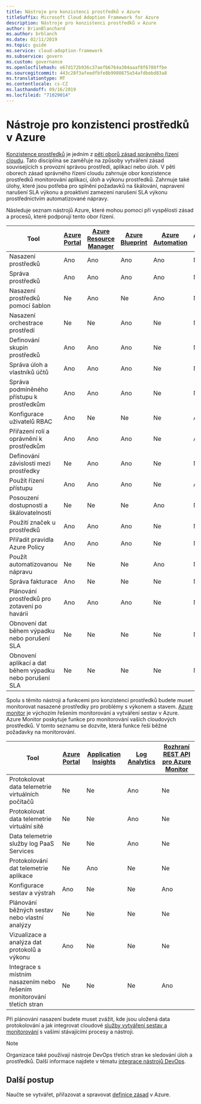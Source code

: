 ```yaml
---
title: Nástroje pro konzistenci prostředků v Azure
titleSuffix: Microsoft Cloud Adoption Framework for Azure
description: Nástroje pro konzistenci prostředků v Azure
author: BrianBlanchard
ms.author: brblanch
ms.date: 02/11/2019
ms.topic: guide
ms.service: cloud-adoption-framework
ms.subservice: govern
ms.custom: governance
ms.openlocfilehash: e67d172b936c37aefb6764a304aaaf8f6788ffbe
ms.sourcegitcommit: 443c28f3afeedfbfe8b9980875a54afdbebd83a8
ms.translationtype: MT
ms.contentlocale: cs-CZ
ms.lasthandoff: 09/16/2019
ms.locfileid: "71029014"
---
```

# <a name="resource-consistency-tools-in-azure"></a>Nástroje pro konzistenci prostředků v Azure

[Konzistence prostředků](./index.md) je jedním z [pěti oborů zásad správného řízení cloudu](../governance-disciplines.md). Tato disciplína se zaměřuje na způsoby vytváření zásad souvisejících s provozní správou prostředí, aplikací nebo úloh. V pěti oborech zásad správného řízení cloudu zahrnuje obor konzistence prostředků monitorování aplikací, úloh a výkonu prostředků. Zahrnuje také úlohy, které jsou potřeba pro splnění požadavků na škálování, napravení narušení SLA výkonu a proaktivní zamezení narušení SLA výkonu prostřednictvím automatizované nápravy.

Následuje seznam nástrojů Azure, které mohou pomoci při vyspělosti zásad a procesů, které podporují tento obor řízení.

| Tool | [Azure Portal](https://azure.microsoft.com/features/azure-portal)  | [Azure Resource Manager](https://docs.microsoft.com/azure/azure-resource-manager/resource-group-overview)  | [Azure Blueprint](https://docs.microsoft.com/azure/governance/blueprints/overview) | [Azure Automation](https://docs.microsoft.com/azure/automation/automation-intro) | [Azure AD](https://docs.microsoft.com/azure/active-directory/fundamentals/active-directory-whatis) | [Azure Backup](https://docs.microsoft.com/azure/backup/backup-introduction-to-azure-backup) | [Azure Site Recovery](https://docs.microsoft.com/azure/site-recovery/site-recovery-overview) |
|---------|---------|---------|---------|---------|---------|---------|---------|
| Nasazení prostředků                             | Ano | Ano | Ano | Ano | Ne  | Ne | Ne |
| Správa prostředků                             | Ano | Ano | Ano | Ano | Ne  | Ne | Ne |
| Nasazení prostředků pomocí šablon             | Ne  | Ano | Ne  | Ano | Ne  | Ne | Ne |
| Nasazení orchestrace prostředí          | Ne  | Ne  | Ano | Ne  | Ne  | Ne | Ne |
| Definování skupin prostředků                       | Ano | Ano | Ano | Ne  | Ne  | Ne | Ne |
| Správa úloh a vlastníků účtů           | Ano | Ano | Ano | Ne  | Ne  | Ne | Ne |
| Správa podmíněného přístupu k prostředkům       | Ano | Ano | Ano | Ne  | Ne  | Ne | Ne |
| Konfigurace uživatelů RBAC                         | Ano | Ne  | Ne  | Ne  | Ano | Ne | Ne |
| Přiřazení rolí a oprávnění k prostředkům | Ano | Ano | Ano | Ne  | Ano | Ne | Ne |
| Definování závislostí mezi prostředky        | Ne  | Ano | Ano | Ne  | Ne  | Ne | Ne |
| Použít řízení přístupu                         | Ano | Ano | Ano | Ne  | Ano | Ne | Ne |
| Posouzení dostupnosti a škálovatelnosti          | Ne  | Ne  | Ne  | Ano | Ne  | Ne | Ne |
| Použití značek u prostředků                      | Ano | Ano | Ano | Ne  | Ne  | Ne | Ne |
| Přiřadit pravidla Azure Policy                    | Ano | Ano | Ano | Ne  | Ne  | Ne | Ne |
| Použít automatizovanou nápravu                  | Ne  | Ne  | Ne  | Ano | Ne  | Ne | Ne |
| Správa fakturace                               | Ano | Ne  | Ne  | Ne  | Ne  | Ne | Ne |
| Plánování prostředků pro zotavení po havárii         | Ano | Ano | Ano | Ne  | Ne  | Ano | Ano |
|Obnovení dat během výpadku nebo porušení SLA     | Ne | Ne  | Ne  | Ne  | Ne  | Ano | Ano |
|Obnovení aplikací a dat během výpadku nebo porušení SLA     | Ne | Ne  | Ne  | Ne  | Ne  | Ano | Ano |

Spolu s těmito nástroji a funkcemi pro konzistenci prostředků budete muset monitorovat nasazené prostředky pro problémy s výkonem a stavem. [Azure monitor](https://docs.microsoft.com/azure/azure-monitor/overview) je výchozím řešením monitorování a vytváření sestav v Azure. Azure Monitor poskytuje funkce pro monitorování vašich cloudových prostředků. V tomto seznamu se dozvíte, která funkce řeší běžné požadavky na monitorování.

| Tool | [Azure Portal](https://azure.microsoft.com/features/azure-portal) | [Application Insights](https://docs.microsoft.com/azure/application-insights/app-insights-overview) | [Log Analytics](https://docs.microsoft.com/azure/azure-monitor/log-query/log-query-overview) | [Rozhraní REST API pro Azure Monitor](https://docs.microsoft.com/rest/api/monitor) |
|----------------------------------------------------|--------------|----------------------|---------------|------------------------|
| Protokolovat data telemetrie virtuálních počítačů                 | Ne           | Ne                   | Ano           | Ne                     |
| Protokolovat data telemetrie virtuální sítě              | Ne           | Ne                   | Ano           | Ne                     |
| Data telemetrie služby log PaaS Services                   | Ne           | Ne                   | Ano           | Ne                     |
| Protokolování dat telemetrie aplikace                     | Ne           | Ano                  | Ne            | Ne                     |
| Konfigurace sestav a výstrah                       | Ano          | Ne                   | Ne            | Ano                    |
| Plánování běžných sestav nebo vlastní analýzy        | Ne           | Ne                   | Ne            | Ne                     |
| Vizualizace a analýza dat protokolů a výkonu     | Ano          | Ne                   | Ne            | Ne                     |
| Integrace s místním nasazením nebo řešením monitorování třetích stran     | Ne           | Ne                   | Ne            | Ano                    |

Při plánování nasazení budete muset zvážit, kde jsou uložená data protokolování a jak integrovat cloudové [služby vytváření sestav a monitorování](../../decision-guides/logging-and-reporting/index.md) s vašimi stávajícími procesy a nástroji.

> [!NOTE]
> Organizace také používají nástroje DevOps třetích stran ke sledování úloh a prostředků. Další informace najdete v tématu [integrace nástrojů DevOps](https://azure.microsoft.com/products/devops-tool-integrations).

## <a name="next-steps"></a>Další postup

Naučte se vytvářet, přiřazovat a spravovat [definice zásad](https://docs.microsoft.com/azure/governance/policy) v Azure.
